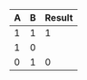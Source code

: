 | A    | B    | Result |
|------|------|--------|
| 1    | 1    | 1      |
| 1    | 0            
| 0    | 1    | 0      |
